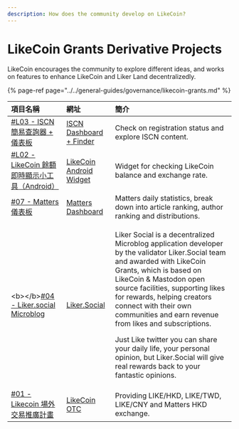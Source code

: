```yaml
---
description: How does the community develop on LikeCoin?
---
```


# LikeCoin Grants Derivative Projects

LikeCoin encourages the community to explore different ideas, and works on features to enhance LikeCoin and Liker Land decentralizedly.

{% page-ref page="../../general-guides/governance/likecoin-grants.md" %}

<table>
  <thead>
    <tr>
      <th style="text-align:left"><b>&#x9805;&#x76EE;&#x540D;&#x7A31;</b>
      </th>
      <th style="text-align:left"><b>&#x7DB2;&#x5740;</b>
      </th>
      <th style="text-align:left"><b>&#x7C21;&#x4ECB;</b>
      </th>
    </tr>
  </thead>
  <tbody>
    <tr>
      <td style="text-align:left"><a href="https://www.notion.so/L03-ISCN-38874936923548a88450af1651eeccf6">#L03 - ISCN &#x7C21;&#x6613;&#x67E5;&#x8A62;&#x5668; + &#x5100;&#x8868;&#x677F;</a>
      </td>
      <td style="text-align:left"><a href="https://datastudio.google.com/u/0/reporting/16219925-2790-4e7b-a4e9-4a26b7e3524b/page/kPABC">ISCN Dashboard + Finder</a>
      </td>
      <td style="text-align:left">Check on registration status and explore ISCN content.</td>
    </tr>
    <tr>
      <td style="text-align:left"><a href="https://likecoingrants.notion.site/L02-LikeCoin-Android-e7c38e15770e40b58ea1c14c2fbce4cb">#L02 - LikeCoin &#x9918;&#x984D;&#x5373;&#x6642;&#x986F;&#x793A;&#x5C0F;&#x5DE5;&#x5177;&#xFF08;Android&#xFF09;</a>
      </td>
      <td style="text-align:left"><a href="https://play.google.com/store/apps/details?id=com.noahliu.likebalance">LikeCoin Android Widget</a>
      </td>
      <td style="text-align:left">Widget for checking LikeCoin balance and exchange rate.</td>
    </tr>
    <tr>
      <td style="text-align:left"><a href="https://www.notion.so/07-Matters-d93f7803ba76422fbbda2614572ea7b8">#07 - Matters &#x5100;&#x8868;&#x677F;</a>
      </td>
      <td style="text-align:left"><a href="https://datastudio.google.com/u/0/reporting/16219925-2790-4e7b-a4e9-4a26b7e3524b/page/kPABC">Matters Dashboard</a>
      </td>
      <td style="text-align:left">Matters daily statistics, break down into article ranking, author ranking
        and distributions.</td>
    </tr>
    <tr>
      <td style="text-align:left">&lt;b&gt;&lt;/b&gt;<a href="https://www.notion.so/04-Liker-social-Microblog-b266e07da4704d84983f4ef5d0b3f469">#04 - Liker.social Microblog</a>
      </td>
      <td style="text-align:left"><a href="https://liker.social/">Liker.Social</a>
      </td>
      <td style="text-align:left">
        <p>Liker Social is a decentralized Microblog application developer by the
          validator Liker.Social team and awarded with LikeCoin Grants, which is
          based on LikeCoin &amp; Mastodon open source facilities, supporting likes
          for rewards, helping creators connect with their own communities and earn
          revenue from likes and subscriptions.</p>
        <p>Just Like twitter you can share your daily life, your personal opinion,
          but Liker.Social will give real rewards back to your fantastic opinions.</p>
      </td>
    </tr>
    <tr>
      <td style="text-align:left"><a href="https://www.notion.so/01-Likecoin-7c79e932e8eb4416bb59a9a39b58fde4">#01 - Likecoin &#x5834;&#x5916;&#x4EA4;&#x6613;&#x63A8;&#x5EE3;&#x8A08;&#x756B;</a>
      </td>
      <td style="text-align:left"><a href="https://lotc.netlify.app/">LikeCoin OTC</a>
      </td>
      <td style="text-align:left">Providing LIKE/HKD, LIKE/TWD, LIKE/CNY and Matters HKD exchange.</td>
    </tr>
  </tbody>
</table>

